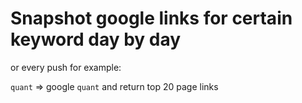 # Snapshot google links for certain keyword day by day
 or every push
for example:

`quant` => google `quant` and return top 20 page links
